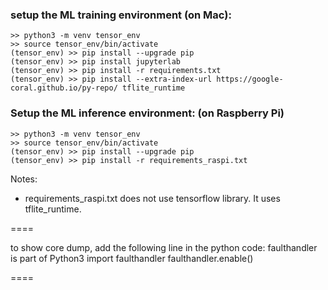 
### setup the ML training environment (on Mac):
```
>> python3 -m venv tensor_env
>> source tensor_env/bin/activate
(tensor_env) >> pip install --upgrade pip
(tensor_env) >> pip install jupyterlab
(tensor_env) >> pip install -r requirements.txt
(tensor_env) >> pip install --extra-index-url https://google-coral.github.io/py-repo/ tflite_runtime
```

### Setup the ML inference environment: (on Raspberry Pi)
```
>> python3 -m venv tensor_env
>> source tensor_env/bin/activate
(tensor_env) >> pip install --upgrade pip
(tensor_env) >> pip install -r requirements_raspi.txt 
```

Notes: 
* requirements_raspi.txt does not use tensorflow library. It uses tflite_runtime. 

====

to show core dump, add the following line in the python code: faulthandler is part of Python3
import faulthandler
faulthandler.enable()

====



